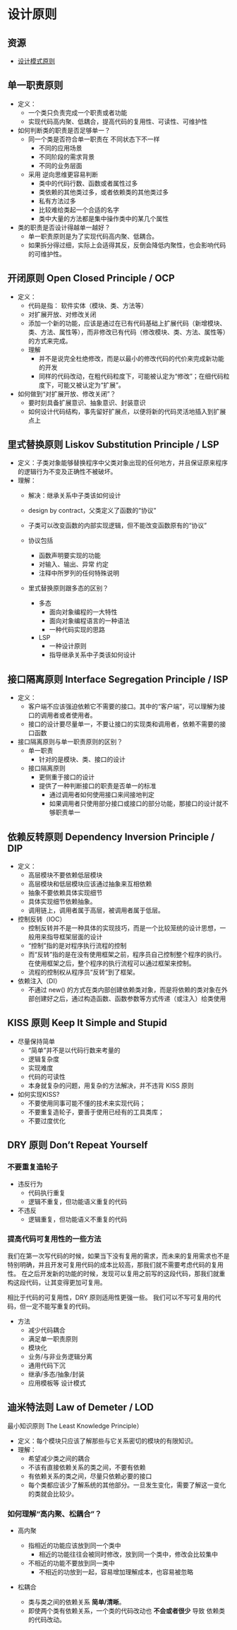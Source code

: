 # 设计原则

## 资源

- [设计模式原则](https://zhuanlan.zhihu.com/p/457009285)

## 单一职责原则

- 定义：
  - 一个类只负责完成一个职责或者功能
  - 实现代码高内聚、低耦合，提高代码的复用性、可读性、可维护性
- 如何判断类的职责是否足够单一？
  - 同一个类是否符合单一职责在 不同状态下不一样
    - 不同的应用场景
    - 不同阶段的需求背景
    - 不同的业务层面
  - 采用 逆向思维更容易判断
    - 类中的代码行数、函数或者属性过多
    - 类依赖的其他类过多，或者依赖类的其他类过多
    - 私有方法过多
    - 比较难给类起一个合适的名字
    - 类中大量的方法都是集中操作类中的某几个属性
- 类的职责是否设计得越单一越好？
  - 单一职责原则是为了实现代码高内聚、低耦合。
  - 如果拆分得过细，实际上会适得其反，反倒会降低内聚性，也会影响代码的可维护性。

## 开闭原则 Open Closed Principle / OCP

- 定义：
  - 代码是指： 软件实体（模块、类、方法等）
  - 对扩展开放、对修改关闭
  - 添加一个新的功能，应该是通过在已有代码基础上扩展代码（新增模块、类、方法、属性等），而非修改已有代码（修改模块、类、方法、属性等）的方式来完成。
  - 理解
    - 并不是说完全杜绝修改，而是以最小的修改代码的代价来完成新功能的开发
    - 同样的代码改动，在粗代码粒度下，可能被认定为“修改”；在细代码粒度下，可能又被认定为“扩展”。
- 如何做到“对扩展开放、修改关闭”？
  - 要时刻具备扩展意识、抽象意识、封装意识
  - 如何设计代码结构，事先留好扩展点，以便将新的代码灵活地插入到扩展点上

## 里式替换原则 Liskov Substitution Principle / LSP

- 定义：子类对象能够替换程序中父类对象出现的任何地方，并且保证原来程序的逻辑行为不变及正确性不被破坏。
- 理解：
  - 解决：继承关系中子类该如何设计
  - design by contract，父类定义了函数的“协议”
  - 子类可以改变函数的内部实现逻辑，但不能改变函数原有的“协议”
  - 协议包括
    - 函数声明要实现的功能
    - 对输入、输出、异常 约定
    - 注释中所罗列的任何特殊说明

  - 里式替换原则跟多态的区别？
    - 多态
      - 面向对象编程的一大特性
      - 面向对象编程语言的一种语法
      - 一种代码实现的思路
    - LSP
      - 一种设计原则
      - 指导继承关系中子类该如何设计

## 接口隔离原则 Interface Segregation Principle / ISP

- 定义：
  - 客户端不应该强迫依赖它不需要的接口。其中的“客户端”，可以理解为接口的调用者或者使用者。
  - 接口的设计要尽量单一，不要让接口的实现类和调用者，依赖不需要的接口函数
- 接口隔离原则与单一职责原则的区别？
  - 单一职责
    - 针对的是模块、类、接口的设计
  - 接口隔离原则
    - 更侧重于接口的设计
    - 提供了一种判断接口的职责是否单一的标准
      - 通过调用者如何使用接口来间接地判定
      - 如果调用者只使用部分接口或接口的部分功能，那接口的设计就不够职责单一

## 依赖反转原则  Dependency Inversion Principle / DIP

- 定义：
  - 高层模块不要依赖低层模块
  - 高层模块和低层模块应该通过抽象来互相依赖
  - 抽象不要依赖具体实现细节
  - 具体实现细节依赖抽象。
  - 调用链上，调用者属于高层，被调用者属于低层。
- 控制反转（IOC）
  - 控制反转并不是一种具体的实现技巧，而是一个比较笼统的设计思想，一般用来指导框架层面的设计
  - “控制”指的是对程序执行流程的控制
  - 而“反转”指的是在没有使用框架之前，程序员自己控制整个程序的执行。在使用框架之后，整个程序的执行流程可以通过框架来控制。
  - 流程的控制权从程序员“反转”到了框架。
- 依赖注入（DI）
  - 不通过 new() 的方式在类内部创建依赖类对象，而是将依赖的类对象在外部创建好之后，通过构造函数、函数参数等方式传递（或注入）给类使用

## KISS 原则 Keep It Simple and Stupid

- 尽量保持简单
  - “简单”并不是以代码行数来考量的
  - 逻辑复杂度
  - 实现难度
  - 代码的可读性
  - 本身就复杂的问题，用复杂的方法解决，并不违背 KISS 原则
- 如何实现KISS?
  - 不要使用同事可能不懂的技术来实现代码；
  - 不要重复造轮子，要善于使用已经有的工具类库；
  - 不要过度优化

## DRY 原则 Don’t Repeat Yourself

### 不要重复造轮子

- 违反行为
  - 代码执行重复
  - 逻辑不重复，但功能语义重复的代码
- 不违反
  - 逻辑重复，但功能语义不重复的代码

### 提高代码可复用性的一些方法

我们在第一次写代码的时候，如果当下没有复用的需求，而未来的复用需求也不是特别明确，并且开发可复用代码的成本比较高，那我们就不需要考虑代码的复用性。
在之后开发新的功能的时候，发现可以复用之前写的这段代码，那我们就重构这段代码，让其变得更加可复用。

相比于代码的可复用性，DRY 原则适用性更强一些。
我们可以不写可复用的代码，但一定不能写重复的代码。

- 方法
  - 减少代码耦合
  - 满足单一职责原则
  - 模块化
  - 业务/与非业务逻辑分离
  - 通用代码下沉
  - 继承/多态/抽象/封装
  - 应用模板等 设计模式

## 迪米特法则 Law of Demeter / LOD  

最小知识原则 The Least Knowledge Principle）

- 定义：每个模块只应该了解那些与它关系密切的模块的有限知识。
- 理解：
  - 希望减少类之间的耦合
  - 不该有直接依赖关系的类之间，不要有依赖
  - 有依赖关系的类之间，尽量只依赖必要的接口
  - 每个类都应该少了解系统的其他部分。一旦发生变化，需要了解这一变化的类就会比较少。

### 如何理解“高内聚、松耦合”？

- 高内聚
  - 指相近的功能应该放到同一个类中
    - 相近的功能往往会被同时修改，放到同一个类中，修改会比较集中
  - 不相近的功能不要放到同一类中
    - 不相近的功放到一起，容易增加理解成本，也容易被忽略

- 松耦合
  - 类与类之间的依赖关系 **简单/清晰**。
  - 即使两个类有依赖关系，一个类的代码改动也 **不会或者很少** 导致 依赖类的代码改动。

